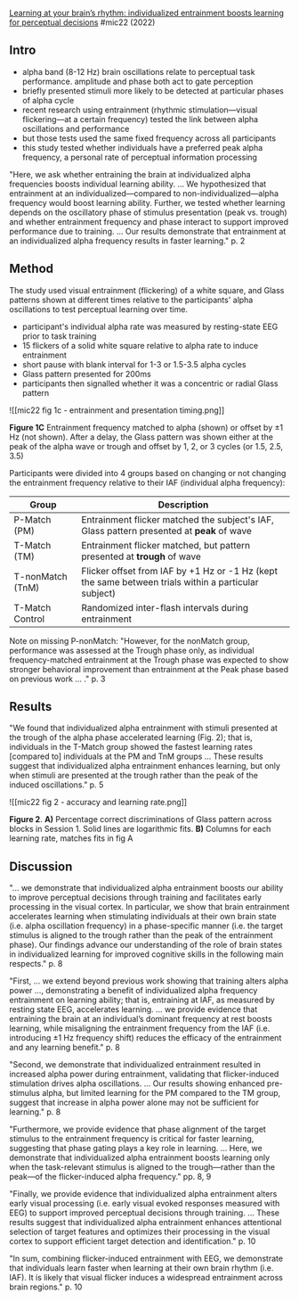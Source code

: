 [Learning at your brain’s rhythm: individualized entrainment boosts learning for perceptual decisions](https://doi.org/10.1093/cercor/bhac426) #mic22 (2022)

## Intro

- alpha band (8-12 Hz) brain oscillations relate to perceptual task performance. amplitude and phase both act to gate perception
- briefly presented stimuli more likely to be detected at particular phases of alpha cycle
- recent research using entrainment (rhythmic stimulation—visual flickering—at a certain frequency) tested the link between alpha oscillations and performance
- but those tests used the same fixed frequency across all participants
- this study tested whether individuals have a preferred peak alpha frequency, a personal rate of perceptual information processing

"Here, we ask whether entraining the brain at individualized alpha frequencies boosts individual learning ability. ... We hypothesized that entrainment at an individualized—compared to non-individualized—alpha frequency would boost learning ability. Further, we tested whether learning depends on the oscillatory phase of stimulus presentation (peak vs. trough) and whether entrainment frequency and phase interact to support improved performance due to training. ... Our results demonstrate that entrainment at an individualized alpha frequency results in faster learning." p. 2

## Method

The study used visual entrainment (flickering) of a white square, and Glass patterns shown at different times relative to the participants' alpha oscillations to test perceptual learning over time.

- participant's individual alpha rate was measured by resting-state EEG prior to task training
- 15 flickers of a solid white square relative to alpha rate to induce entrainment
- short pause with blank interval for 1-3 or 1.5-3.5 alpha cycles
- Glass pattern presented for 200ms
- participants then signalled whether it was a concentric or radial Glass pattern

![[mic22 fig 1c - entrainment and presentation timing.png]]

**Figure 1C** Entrainment frequency matched to alpha (shown) or offset by ±1 Hz (not shown). After a delay, the Glass pattern was shown either at the peak of the alpha wave or trough and offset by 1, 2, or 3 cycles (or 1.5, 2.5, 3.5)

Participants were divided into 4 groups based on changing or not changing the entrainment frequency relative to their IAF (individual alpha frequency):

| Group            | Description                                                                                          |
| ---------------- | ---------------------------------------------------------------------------------------------------- |
| P-Match (PM)     | Entrainment flicker matched the subject's IAF, Glass pattern presented at **peak** of wave           |
| T-Match (TM)     | Entrainment flicker matched, but pattern presented at **trough** of wave                             |
| T-nonMatch (TnM) | Flicker offset from IAF by +1 Hz or -1 Hz (kept the same between trials within a particular subject) |
| T-Match Control  | Randomized inter-flash intervals during entrainment                                                  |

Note on missing P-nonMatch: "However, for the nonMatch group, performance was assessed at the Trough phase only, as individual frequency-matched entrainment at the Trough phase was expected to show stronger behavioral improvement than entrainment at the Peak phase based on previous work ... ." p. 3

## Results

"We found that individualized alpha entrainment with stimuli presented at the trough of the alpha phase accelerated learning (Fig. 2); that is, individuals in the T-Match group showed the fastest learning rates [compared to] individuals at the PM and TnM groups ... These results suggest that individualized alpha entrainment enhances learning, but only when stimuli are presented at the trough rather than the peak of the induced oscillations." p. 5

![[mic22 fig 2 - accuracy and learning rate.png]]

**Figure 2**. **A)** Percentage correct discriminations of Glass pattern across blocks in Session 1. Solid lines are logarithmic fits. **B)** Columns for each learning rate, matches fits in fig A

## Discussion

"... we demonstrate that individualized alpha entrainment boosts our ability to improve perceptual decisions through training and facilitates early processing in the visual cortex. In particular, we show that brain entrainment accelerates learning when stimulating individuals at their own brain state (i.e. alpha oscillation frequency) in a phase-specific manner (i.e. the target stimulus is aligned to the trough rather than the peak of the entrainment phase). Our findings advance our understanding of the role of brain states in individualized learning for improved cognitive skills in the following main respects." p. 8

"First, ... we extend beyond previous work showing that training alters alpha power ..., demonstrating a benefit of individualized alpha frequency entrainment on learning ability; that is, entraining at IAF, as measured by resting state EEG, accelerates learning. ... we provide evidence that entraining the brain at an individual’s dominant frequency at rest boosts learning, while misaligning the entrainment frequency from the IAF (i.e. introducing ±1 Hz frequency shift) reduces the efficacy of the entrainment and any learning benefit." p. 8

"Second, we demonstrate that individualized entrainment resulted in increased alpha power during entrainment, validating that flicker-induced stimulation drives alpha oscillations. ... Our results showing enhanced pre-stimulus alpha, but limited learning for the PM compared to the TM group, suggest that increase in alpha power alone may not be sufficient for learning." p. 8

"Furthermore, we provide evidence that phase alignment of the target stimulus to the entrainment frequency is critical for faster learning, suggesting that phase gating plays a key role in learning. ... Here, we demonstrate that individualized alpha entrainment boosts learning only when the task-relevant stimulus is aligned to the trough—rather than the peak—of the flicker-induced alpha frequency." pp. 8, 9

"Finally, we provide evidence that individualized alpha entrainment alters early visual processing (i.e. early visual evoked responses measured with EEG) to support improved perceptual decisions through training. ... These results suggest that individualized alpha entrainment enhances attentional selection of target features and optimizes their processing in the visual cortex to support efficient target detection and identification." p. 10

"In sum, combining flicker-induced entrainment with EEG, we demonstrate that individuals learn faster when learning at their own brain rhythm (i.e. IAF). It is likely that visual flicker induces a widespread entrainment across brain regions." p. 10
